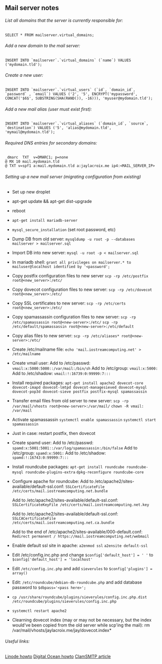 ## Mail server notes

###### List all domains that the server is currently responsible for:
    SELECT * FROM mailserver.virtual_domains;

###### Add a new domain to the mail server:
    INSERT INTO `mailserver`.`virtual_domains` (`name`) VALUES ('mydomain.tld');

###### Create a new user:
    INSERT INTO `mailserver`.`virtual_users` (`id`, `domain_id`, `password` , `email`) VALUES ('2', '5', ENCRYPT('mypassword', CONCAT('$6$', SUBSTRING(SHA(RAND()), -16))), 'myuser@mydomain.tld');

###### Add a new mail alias (user must exist first):
    INSERT INTO `mailserver`.`virtual_aliases` (`domain_id`, `source`, `destination`) VALUES ('5', 'alias@mydomain.tld', 'mymail@mydomain.tld');

###### Required DNS entries for secondary domains:
    _dmarc  TXT  v=DMARC1; p=none
    @ MX 10 mail.mydomain.tld
    @ TXT v=spf1 a:mail.mydomain.tld a:jaylacroix.me ip4:<MAIL_SERVER_IP>

###### Setting up a new mail server (migrating configuration from existing)

  * Set up new droplet
  
  * apt-get update && apt-get dist-upgrade

  * reboot

  * `apt-get install mariadb-server`

  * `mysql_secure_installation` (set root password, etc)

  * Dump DB from old server:
    `mysqldump -u root -p --databases mailserver > mailserver.sql`

  * Import DB into new server:
    `mysql -u root -p < mailserver.sql`

  * In mariadb shell:
    `grant all privileges on mailserver.* to mailuser@localhost identified by '<password';`

  * Copy postfix configuration files to new server
    `scp -rp /etc/postfix root@<new_server>:/etc/`

  * Copy dovecot configuration files to new server:
    `scp -rp /etc/dovecot root@<new_server>:/etc/`

  * Copy SSL certificates to new server:
    `scp -rp /etc/certs root@<new_server>:/etc/`

  * Copy spamassassin configuration files to new server:
    `scp -rp /etc/spamassassin root@<new-server>:/etc/`
    `scp -rp /etc/default/spamassassin root@<new-server>:/etc/default`

  * Copy alias files to new server:
    `scp -rp /etc/aliases* root@<new-server>:/etc/`

  * Create /etc/mailname file:
    `echo 'mail.iostreamcomputing.net' > /etc/mailname`

  * Create vmail user:
    Add to /etc/passwd: `vmail:x:5000:5000::/var/mail:/bin/sh`
    Add to /etc/group: `vmail:x:5000:`
   Add to /etc/shadow: `vmail:!:16739:0:99999:7:::`

  * Install required packages:
    `apt-get install apache2 dovecot-core dovecot-imapd dovecot-lmtpd dovecot-managesieved dovecot-mysql dovecot-pop3d dovecot-sieve postfix postfix-mysql spamassassin`

  * Transfer email files from old server to new server:
   `scp -rp /var/mail/vhosts root@<new-server>:/var/mail/`
   `chown -R vmail: /var/mail`

  * Activate spamassassin
    `systemctl enable spamassassin`
    `systemctl start spamassassin`

  * Just in case: restart postfix, then dovecot

  * Create spamd user:
    Add to /etc/passwd: `spamd:x:5001:5001::/var/log/spamassassin:/bin/false`
    Add to /etc/group: `spamd:x:5001:`
    Add to /etc/shadow: `spamd:!:16743:0:99999:7:::`

  * Install roundcube packages:
    `apt-get install roundcube roundcube-mysql roundcube-plugins-extra`
    `dpkg-reconfigure roundcube-core`

  * Configure apache for roundcube:
    Add to /etc/apache2/sites-available/default-ssl.conf:
    `SSLCertificateFile /etc/certs/mail.iostreamcomputing.net.bundle`

    Add to /etc/apache2/sites-available/default-ssl.conf:
    `SSLCertificateKeyFile /etc/certs/mail.iostreamcomputing.net.key`

    Add to /etc/apache2/sites-available/default-ssl.conf:
    `SSLCACertificateFile /etc/certs/mail.iostreamcomputing.net.ca.bundle`

    Add to the end of /etc/apache2/sites-available/000-default.conf:
    `Redirect permanent / https://mail.iostreamcomputing.net/webmail`

  * Enable default ssl site in apache:
     `a2enmod ssl`
     `a2ensite default-ssl`

  * Edit /etc/config.inc.php and change `$config['default_host'] = ' '` to `$config['default_host'] = 'localhost'`

  * Edit `/etc/config.inc.php` and add `sieverules` to `$config['plugins'] = array()`

  * Edit: `/etc/roundcube/debian-db-roundcube.php` and add database password to `$dbpass='<pass here>';`

  * `cp /usr/share/roundcube/plugins/sieverules/config.inc.php.dist /etc/roundcube/plugins/sieverules/config.inc.php`

  * `systemctl restart apache2`

  * Clearning dovecot index (may or may not be necessary, but the index would've been copied from the old server while scp'ing the mail): rm /var/mail/vhosts/jaylacroix.me/jay/dovecot.index*


###### Useful links:
  [Linode howto](https://www.linode.com/docs/email/postfix/email-with-postfix-dovecot-and-mysql)
  [Digital Ocean howto](https://www.digitalocean.com/community/tutorials/how-to-configure-a-mail-server-using-postfix-dovecot-mysql-and-spamassassin)
  [ClamSMTP article](http://thewalter.net/stef/software/clamsmtp/postfix.html)
